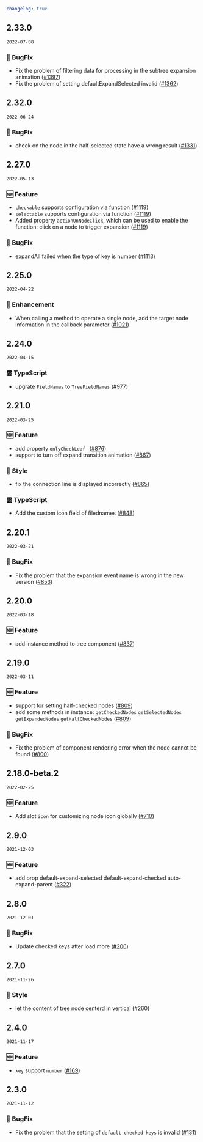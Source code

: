 ```yaml
changelog: true
```

## 2.33.0

`2022-07-08`

### 🐛 BugFix

- Fix the problem of filtering data for processing in the subtree expansion animation ([#1397](https://github.com/arco-design/arco-design-vue/pull/1397))
- Fix the problem of setting defaultExpandSelected invalid ([#1362](https://github.com/arco-design/arco-design-vue/pull/1362))


## 2.32.0

`2022-06-24`

### 🐛 BugFix

- check on the node in the half-selected state have a wrong result ([#1331](https://github.com/arco-design/arco-design-vue/pull/1331))


## 2.27.0

`2022-05-13`

### 🆕 Feature

- `checkable` supports configuration via function ([#1119](https://github.com/arco-design/arco-design-vue/pull/1119))
- `selectable` supports configuration via function ([#1119](https://github.com/arco-design/arco-design-vue/pull/1119))
- Added property `actionOnNodeClick`, which can be used to enable the function: click on a node to trigger expansion ([#1119](https://github.com/arco-design/arco-design-vue/pull/1119))

### 🐛 BugFix

- expandAll failed when the type of key is number ([#1113](https://github.com/arco-design/arco-design-vue/pull/1113))


## 2.25.0

`2022-04-22`

### 💎 Enhancement

- When calling a method to operate a single node, add the target node information in the callback parameter ([#1021](https://github.com/arco-design/arco-design-vue/pull/1021))


## 2.24.0

`2022-04-15`

### 🆎 TypeScript

- upgrate `FieldNames` to `TreeFieldNames` ([#977](https://github.com/arco-design/arco-design-vue/pull/977))


## 2.21.0

`2022-03-25`

### 🆕 Feature

- add property `onlyCheckLeaf ` ([#876](https://github.com/arco-design/arco-design-vue/pull/876))
- support to turn off expand transition animation ([#867](https://github.com/arco-design/arco-design-vue/pull/867))

### 💅 Style

- fix the connection line is displayed incorrectly ([#865](https://github.com/arco-design/arco-design-vue/pull/865))

### 🆎 TypeScript

- Add the custom icon field of filednames ([#848](https://github.com/arco-design/arco-design-vue/pull/848))


## 2.20.1

`2022-03-21`

### 🐛 BugFix

- Fix the problem that the expansion event name is wrong in the new version ([#853](https://github.com/arco-design/arco-design-vue/pull/853))


## 2.20.0

`2022-03-18`

### 🆕 Feature

- add instance method to tree component ([#837](https://github.com/arco-design/arco-design-vue/pull/837))


## 2.19.0

`2022-03-11`

### 🆕 Feature

- support for setting half-checked nodes ([#809](https://github.com/arco-design/arco-design-vue/pull/809))
- add some methods in instance: `getCheckedNodes` `getSelectedNodes` `getExpandedNodes` `getHalfCheckedNodes` ([#809](https://github.com/arco-design/arco-design-vue/pull/809))

### 🐛 BugFix

- Fix the problem of component rendering error when the node cannot be found ([#800](https://github.com/arco-design/arco-design-vue/pull/800))


## 2.18.0-beta.2

`2022-02-25`

### 🆕 Feature

- Add slot `icon` for customizing node icon globally ([#710](https://github.com/arco-design/arco-design-vue/pull/710))


## 2.9.0

`2021-12-03`

### 🆕 Feature

- add prop default-expand-selected default-expand-checked auto-expand-parent ([#322](https://github.com/arco-design/arco-design-vue/pull/322))


## 2.8.0

`2021-12-01`

### 🐛 BugFix

- Update checked keys after load more ([#206](https://github.com/arco-design/arco-design-vue/pull/206))


## 2.7.0

`2021-11-26`

### 💅 Style

- let the content of tree node centerd in vertical ([#260](https://github.com/arco-design/arco-design-vue/pull/260))


## 2.4.0

`2021-11-17`

### 🆕 Feature

- `key` support `number` ([#169](https://github.com/arco-design/arco-design-vue/pull/169))


## 2.3.0

`2021-11-12`

### 🐛 BugFix

- Fix the problem that the setting of `default-checked-keys` is invalid ([#131](https://github.com/arco-design/arco-design-vue/pull/131))

